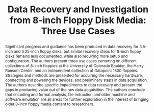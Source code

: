 ---
abstract: Significant progress and guidance has been produced in data recovery for
  3.5-inch and 5.25-inch floppy disks, but similar recovery steps for 8-inch floppy
  disks remains less documented, while also requiring more setup and configuration.
  The authors present three use cases centering on different collections of 8-inch
  floppies at the University of Colorado Boulder, the Harry Ransom Center, and an
  independent collection of Datapoint 1800 floppies. Strategies and methods are presented
  for acquiring the necessary hardware, connecting and powering the devices, and preliminary
  steps in data acquisition. The authors describe specific impediments to data recovery
  and present the gaps in producing value out of the raw data acquisition. The authors
  conclude that encoding and format analysis, file extraction and older machine and
  software emulation are all areas for further exploration in the interest of bringing
  older 8-inch floppy media content to researchers.
creators:
- Roche, Austin
- Sampson, Walker
- Adams , Abby
date: null
document_url: https://services.phaidra.univie.ac.at/api/object/o:923648/download
grand_parent: iPRES
institutions: []
keywords:
- boston
landing_page_url: https://phaidra.univie.ac.at/o:923648
language: eng
layout: publication
license: CC BY 4.0 International
notes_url: null
parent: iPRES 2018
presentation_url: null
publication_type: paper
size: 973455
source_name: iPRES
title: 'Data Recovery and Investigation from 8-inch Floppy Disk Media: Three Use Cases'
year: 2018
---